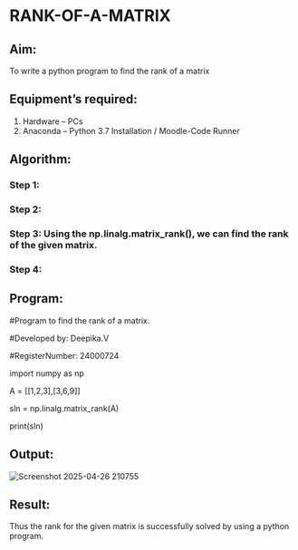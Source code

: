 # RANK-OF-A-MATRIX
## Aim:
To write a python program to find the rank of a matrix
## Equipment’s required:
1. 	Hardware – PCs
2. 	Anaconda – Python 3.7 Installation / Moodle-Code Runner
## Algorithm:
### Step 1: 
### Step 2: 
### Step 3: Using the np.linalg.matrix_rank(), we can find the rank of the given matrix.
### Step 4: 
## Program:
#Program to find the rank of a matrix.

#Developed by: Deepika.V

#RegisterNumber: 24000724

import numpy as np

A = [[1,2,3],[3,6,9]]

sln = np.linalg.matrix_rank(A)

print(sln)

## Output:
![Screenshot 2025-04-26 210755](https://github.com/user-attachments/assets/9e0710f5-448e-488d-8f5d-96648120da6d)

## Result:
Thus the rank for the given matrix is successfully solved by  using a python program.

